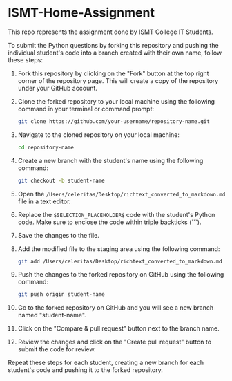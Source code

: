 # ISMT-Home-Assignment
This repo represents the assignment done by ISMT College IT Students.

To submit the Python questions by forking this repository and pushing the individual student's code into a branch created with their own name, follow these steps:

1. Fork this repository by clicking on the "Fork" button at the top right corner of the repository page. This will create a copy of the repository under your GitHub account.

2. Clone the forked repository to your local machine using the following command in your terminal or command prompt:
   ```sh
   git clone https://github.com/your-username/repository-name.git
   
3. Navigate to the cloned repository on your local machine:

    ```sh
    cd repository-name
    
4. Create a new branch with the student's name using the following command:

    ```sh
    git checkout -b student-name

5. Open the `/Users/celeritas/Desktop/richtext_converted_to_markdown.md` file in a text editor.

6. Replace the `$SELECTION_PLACEHOLDER$` code with the student's Python code. Make sure to enclose the code within triple backticks (```).

7. Save the changes to the file.

8. Add the modified file to the staging area using the following command:
    ```sh
   git add /Users/celeritas/Desktop/richtext_converted_to_markdown.md

9. Push the changes to the forked repository on GitHub using the following command:

    ```sh        
    git push origin student-name

10. Go to the forked repository on GitHub and you will see a new branch named "student-name". 

11. Click on the "Compare & pull request" button next to the branch name.

12. Review the changes and click on the "Create pull request" button to submit the code for review.

Repeat these steps for each student, creating a new branch for each student's code and pushing it to the forked repository.
